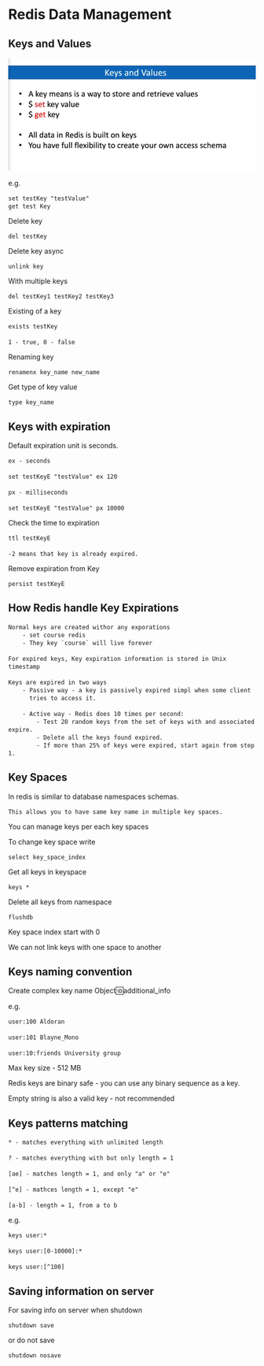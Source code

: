 # Redis Data Management

## Keys and Values

![img.png](img.png)

e.g. 

    set testKey "testValue"
    get test Key

Delete key

    del testKey

Delete key async

    unlink key

With multiple keys

    del testKey1 testKey2 testKey3

Existing of a key
    
    exists testKey

    1 - true, 0 - false

Renaming key

    renamenx key_name new_name

Get type of key value

    type key_name

## Keys with expiration

Default expiration unit is seconds.

    ex - seconds

    set testKeyE "testValue" ex 120

    px - milliseconds

    set testKeyE "testValue" px 10000

Check the time to expiration

    ttl testKeyE

    -2 means that key is already expired.

Remove expiration from Key

    persist testKeyE

## How Redis handle Key Expirations

    Normal keys are created withor any exporations
        - set course redis
        - They key `course` will live forever

    For expired keys, Key expiration information is stored in Unix timestamp
    
    Keys are expired in two ways
        - Passive way - a key is passively expired simpl when some client 
          tries to access it.

        - Active way - Redis does 10 times per second:
            - Test 20 random keys from the set of keys with and associated expire.
            - Delete all the keys found expired.
            - If more than 25% of keys were expired, start again from step 1.

## Key Spaces 

In redis is similar to database namespaces schemas.

    This allows you to have same key name in multiple key spaces.

You can manage keys per each key spaces

To change key space write

    select key_space_index
        
Get all keys in keyspace

    keys *

Delete all keys from namespace

    flushdb

Key space index start with 0

We can not link keys with one space to another

## Keys naming convention

Create complex key name Object:id:additional_info

e.g.

    user:100 Aldoran

    user:101 Blayne_Mono

    user:10:friends University group

Max key size - 512 MB

Redis keys are binary safe - you can use any binary sequence as a key.

Empty string is also a valid key - not recommended

## Keys patterns matching

    * - matches everything with unlimited length
    
    ? - matches everything with but only length = 1 
    
    [ae] - matches length = 1, and only "a" or "e"

    [^e] - mathces length = 1, except "e"

    [a-b] - length = 1, from a to b

e.g.

    keys user:*

    keys user:[0-10000]:*

    keys user:[^100]

## Saving information on server

For saving info on server when shutdown

    shutdown save

or do not save 

    shutdown nosave
